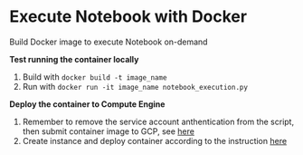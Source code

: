 # Execute Notebook with Docker
Build Docker image to execute Notebook on-demand

<b>Test running the container locally</b>
1. Build with ```docker build -t image_name```
2. Run with ```docker run -it image_name notebook_execution.py```

<b>Deploy the container to Compute Engine</b>
1. Remember to remove the service account anthentication from the script, then submit container image to GCP, see <a href="https://cloud.google.com/build/docs/building/build-containers#use-dockerfile">here</a>
2. Create instance and deploy container according to the instruction <a href="https://cloud.google.com/container-optimized-os/docs/how-to/create-configure-instance">here</a>
